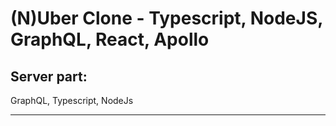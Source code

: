# (N)Uber Clone - Typescript, NodeJS, GraphQL, React, Apollo

## Server part:
GraphQL, Typescript, NodeJs

---